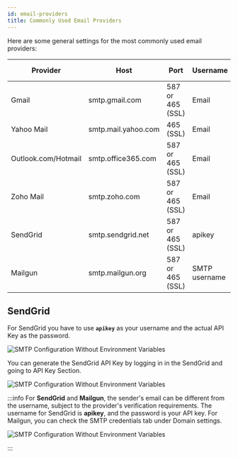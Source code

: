 ```yaml
---
id: email-providers
title: Commonly Used Email Providers
---
```


Here are some general settings for the most commonly used email providers:

| Provider           | Host                 | Port             | Username      | Password  | Sender's email |
|--------------------|----------------------|------------------|---------------|-----------|----------------|
| Gmail              | smtp.gmail.com       | 587 or 465 (SSL) | Email         | Password  | Email          |
| Yahoo Mail         | smtp.mail.yahoo.com  | 465 (SSL)        | Email         | Password  | Email          |
| Outlook.com/Hotmail| smtp.office365.com   | 587 or 465 (SSL) | Email         | Password  | Email          |
| Zoho Mail          | smtp.zoho.com        | 587 or 465 (SSL) | Email         | Password  | Email          |
| SendGrid           | smtp.sendgrid.net    | 587 or 465 (SSL) | apikey        | API key   | Email          |
| Mailgun            | smtp.mailgun.org     | 587 or 465 (SSL) | SMTP username | Password  | Email          |


## SendGrid

For SendGrid you have to use **`apikey`** as your username and the actual API Key as the password.

<img className="screenshot-full" src="/img/enterprise/smtp/sendgrid-config.png" alt="SMTP Configuration Without Environment Variables" />

You can generate the SendGrid API Key by logging in in the SendGrid and going to API Key Section.

<img className="screenshot-full" src="/img/enterprise/smtp/sendgrid-api.png" alt="SMTP Configuration Without Environment Variables" />



:::info
For **SendGrid** and **Mailgun**, the sender's email can be different from the username, subject to the provider's verification requirements. The username for SendGrid is **apikey**, and the password is your API key. For Mailgun, you can check the SMTP credentials tab under Domain settings.

<img className="screenshot-full" src="/img/enterprise/smtp/mailgun-cred.png" alt="SMTP Configuration Without Environment Variables" />

:::
